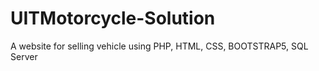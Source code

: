 # UITMotorcycle-Solution
A website for selling vehicle using PHP, HTML, CSS, BOOTSTRAP5, SQL Server
